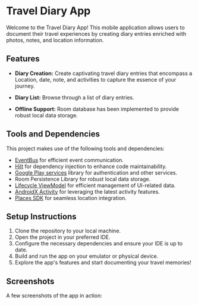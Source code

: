 # Travel Diary App
Welcome to the Travel Diary App! This mobile application allows users to document their travel experiences by creating diary entries enriched with photos, notes, and location information.

## Features

- **Diary Creation:** Create captivating travel diary entries that encompass a Location, date, note, and activities to capture the essence of your journey.

- **Diary List:** Browse through a list of diary entries.

- **Offline Support:** Room database has been implemented to provide robust local data storage.

## Tools and Dependencies

This project makes use of the following tools and dependencies:

- [EventBus](https://github.com/greenrobot/EventBus) for efficient event communication.
- [Hilt](https://developer.android.com/training/dependency-injection/hilt-android) for dependency injection to enhance code maintainability.
- [Google Play services](https://developers.google.com/android/guides/setup) library for authentication and other services.
- Room Persistence Library for robust local data storage.
- [Lifecycle ViewModel](https://developer.android.com/topic/libraries/architecture/viewmodel) for efficient management of UI-related data.
- [AndroidX Activity](https://developer.android.com/jetpack/androidx/releases/activity) for leveraging the latest activity features.
- [Places SDK](https://developers.google.com/maps/documentation/places/android-sdk/start) for seamless location integration.

## Setup Instructions

1. Clone the repository to your local machine.
2. Open the project in your preferred IDE.
3. Configure the necessary dependencies and ensure your IDE is up to date.
4. Build and run the app on your emulator or physical device.
5. Explore the app's features and start documenting your travel memories!

## Screenshots
A few screenshots of the app in action:

